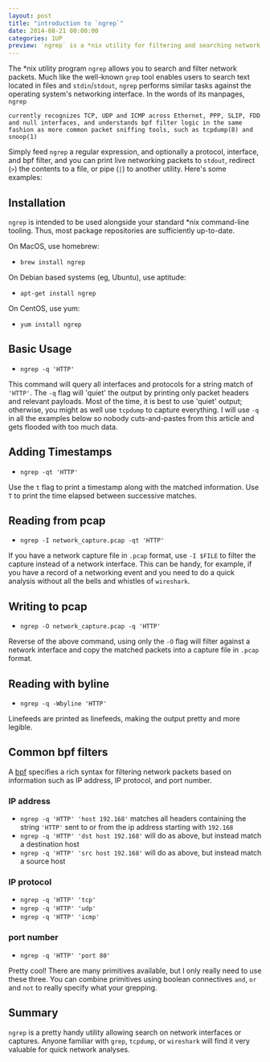 ```yaml
---
layout: post
title: "introduction to `ngrep`"
date: 2014-08-21 00:00:00
categories: 1UP
preview: `ngrep` is a *nix utility for filtering and searching network packets
---
```


The *nix utility program `ngrep` allows you to search and filter network packets. Much like the well-known `grep` tool enables users to search text located in files and `stdin`/`stdout`, `ngrep` performs similar tasks against the operating system's networking interface. In the words of its manpages, `ngrep`

	currently recognizes TCP, UDP and ICMP across Ethernet, PPP, SLIP, FDD and null interfaces, and understands bpf filter logic in the same fashion as more common packet sniffing tools, such as tcpdump(8) and snoop(1)
	
Simply feed `ngrep` a regular expression, and optionally a protocol, interface, and bpf filter, and you can print live networking packets to `stdout`, redirect (`>`) the contents to a file, or pipe (`|`) to another utility. Here's some examples:

## Installation
`ngrep` is intended to be used alongside your standard *nix command-line tooling. Thus, most package repositories are sufficiently up-to-date.

On MacOS, use homebrew:
- `brew install ngrep`

On Debian based systems (eg, Ubuntu), use aptitude:
- `apt-get install ngrep`

On CentOS, use yum:
- `yum install ngrep`

## Basic Usage
- `ngrep -q 'HTTP'`

This command will query all interfaces and protocols for a string match of `'HTTP'`. The `-q` flag will 'quiet' the output by printing only packet headers and relevant payloads. Most of the time, it is best to use 'quiet' output; otherwise, you might as well use `tcpdump` to capture everything. I will use `-q` in all the examples below so nobody cuts-and-pastes from this article and gets flooded with too much data.

## Adding Timestamps
- `ngrep -qt 'HTTP'`

Use the `t` flag to print a timestamp along with the matched information. Use `T` to print the time elapsed between successive matches.

## Reading from pcap
- `ngrep -I network_capture.pcap -qt 'HTTP'`

If you have a network capture file in `.pcap` format, use `-I $FILE` to filter the capture instead of a network interface. This can be handy, for example, if you have a record of a networking event and you need to do a quick analysis without all the bells and whistles of `wireshark`.

## Writing to pcap
- `ngrep -O network_capture.pcap -q 'HTTP'`

Reverse of the above command, using only the `-O` flag will filter against a network interface and copy the matched packets into a capture file in `.pcap` format.

## Reading with byline
- `ngrep -q -Wbyline 'HTTP'`

Linefeeds are printed as linefeeds, making the output pretty and more legible.

## Common bpf filters
A [bpf](http://biot.com/capstats/bpf.html) specifies a rich syntax for filtering network packets based on information such as IP address, IP protocol, and port number.

### IP address

- `ngrep -q 'HTTP' 'host 192.168'` matches all headers containing the string `'HTTP'` sent to or from the ip address starting with `192.168`
- `ngrep -q 'HTTP' 'dst host 192.168'` will do as above, but instead match a destination host
- `ngrep -q 'HTTP' 'src host 192.168'` will do as above, but instead match a source host

### IP protocol

- `ngrep -q 'HTTP' 'tcp'`
- `ngrep -q 'HTTP' 'udp'`
- `ngrep -q 'HTTP' 'icmp'`

### port number

- `ngrep -q 'HTTP' 'port 80'`

Pretty cool! There are many primitives available, but I only really need to use these three. You can combine primitives using boolean connectives `and`, `or` and `not` to really specify what your grepping.

## Summary
`ngrep` is a pretty handy utility allowing search on network interfaces or captures. Anyone familiar with `grep`, `tcpdump`, or `wireshark` will find it very valuable for quick network analyses.